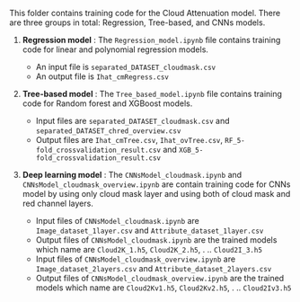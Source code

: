 This folder contains training code for the Cloud Attenuation model. There are three groups in total: Regression, Tree-based, and CNNs models.  
1. **Regression model** : The <code>Regression_model.ipynb</code> file contains training code for linear and polynomial regression models.  
   - An input file is <code>separated_DATASET_cloudmask.csv</code>
   - An output file is <code>Ihat_cmRegress.csv</code>  
   
2. **Tree-based model** : The <code>Tree_based_model.ipynb</code> file contains training code for Random forest and XGBoost models.  
   - Input files are <code>separated_DATASET_cloudmask.csv</code> and <code>separated_DATASET_chred_overview.csv</code>
   - Output files are <code>Ihat_cmTree.csv</code>, <code>Ihat_ovTree.csv</code>, <code>RF_5-fold_crossvalidation_result.csv</code> and <code>XGB_5-fold_crossvalidation_result.csv</code>

3. **Deep learning model** : The `CNNsModel_cloudmask.ipynb` and `CNNsModel_cloudmask_overview.ipynb` are contain training code for CNNs model by using only cloud mask layer and using both of cloud mask and red channel layers.
   - Input files of `CNNsModel_cloudmask.ipynb` are `Image_dataset_1layer.csv` and `Attribute_dataset_1layer.csv`
   - Output files of `CNNsModel_cloudmask.ipynb` are the trained models which name are `Cloud2K_1.h5`, `Cloud2K_2.h5`, . .. `Cloud2I_3.h5`
   - Input files of `CNNsModel_cloudmask_overview.ipynb` are `Image_dataset_2layers.csv` and `Attribute_dataset_2layers.csv`
   - Output files of `CNNsModel_cloudmask_overview.ipynb` are the trained models which name are `Cloud2Kv1.h5`, `Cloud2Kv2.h5`, . .. `Cloud2Iv3.h5`
